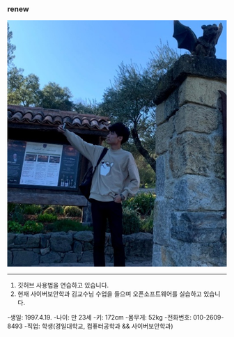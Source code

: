 
### renew
![정태영](./Images/Taeyeong.jpg)
***
1. 깃허브 사용법을 연습하고 있습니다.
2. 현재 사이버보안학과 김교수님 수업을 들으며 오픈소프트웨어를 실습하고 있습니다.

-생일: 1997.4.19.
-나이: 만 23세
-키: 172cm
-몸무게: 52kg
-전화번호: 010-2609-8493
-직업: 학생(경일대학교, 컴퓨터공학과 && 사이버보안학과)
